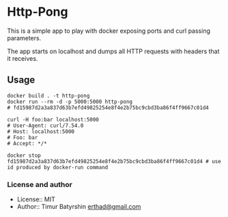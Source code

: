 # Http-Pong

This is a simple app to play with docker exposing ports and curl passing parameters.

The app starts on localhost and dumps all HTTP requests with headers that it receives.

## Usage

```
docker build . -t http-pong
docker run --rm -d -p 5000:5000 http-pong
# fd15987d2a3a837d63b7efd49825254e8f4e2b75bc9cbd3ba86f4ff9667c01d4

curl -H foo:bar localhost:5000
# User-Agent: curl/7.54.0
# Host: localhost:5000
# Foo: bar
# Accept: */*

docker stop fd15987d2a3a837d63b7efd49825254e8f4e2b75bc9cbd3ba86f4ff9667c01d4 # use id produced by docker-run command
```

### License and author
* License:: MIT
* Author:: Timur Batyrshin <erthad@gmail.com>

